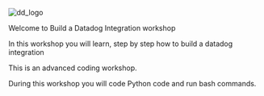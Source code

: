 ![dd_logo](https://raw.githubusercontent.com/gzussa/katacoda/master/dd-workshop-dash-2019/assets/dd_logo.png)

Welcome to Build a Datadog Integration workshop

In this workshop you will learn, step by step how to build a datadog integration

This is an advanced coding workshop.

During this workshop you will code Python code and run bash commands. 

